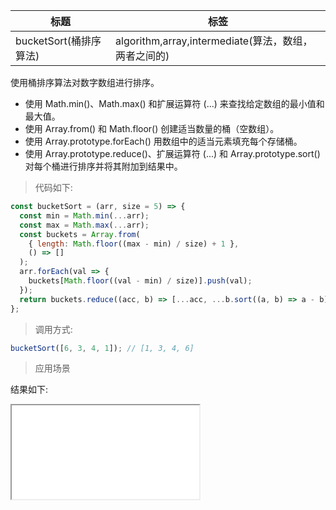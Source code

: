 | 标题                   | 标签                                                 |
| ---------------------- | ---------------------------------------------------- |
| bucketSort(桶排序算法) | algorithm,array,intermediate(算法，数组，两者之间的) |

使用桶排序算法对数字数组进行排序。

- 使用 Math.min()、Math.max() 和扩展运算符 (...) 来查找给定数组的最小值和最大值。
- 使用 Array.from() 和 Math.floor() 创建适当数量的桶（空数组）。
- 使用 Array.prototype.forEach() 用数组中的适当元素填充每个存储桶。
- 使用 Array.prototype.reduce()、扩展运算符 (...) 和 Array.prototype.sort() 对每个桶进行排序并将其附加到结果中。

> 代码如下:

```js
const bucketSort = (arr, size = 5) => {
  const min = Math.min(...arr);
  const max = Math.max(...arr);
  const buckets = Array.from(
    { length: Math.floor((max - min) / size) + 1 },
    () => []
  );
  arr.forEach(val => {
    buckets[Math.floor((val - min) / size)].push(val);
  });
  return buckets.reduce((acc, b) => [...acc, ...b.sort((a, b) => a - b)], []);
};
```

> 调用方式:

```js
bucketSort([6, 3, 4, 1]); // [1, 3, 4, 6]
```

> 应用场景

<div class="code-editor" data-url="codes/javascript/html/bucketSort.html" data-language="html"></div>

结果如下:

<iframe src="codes/javascript/html/bucketSort.html"></iframe>

